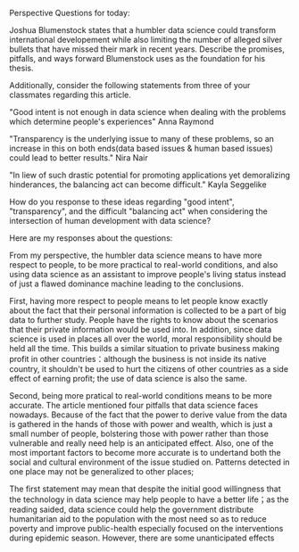 Perspective Questions for today: 

Joshua Blumenstock states that a humbler data science could transform international developement while also limiting the number of alleged silver bullets that have missed their mark in recent years. Describe the promises, pitfalls, and ways forward Blumenstock uses as the foundation for his thesis.

Additionally, consider the following statements from three of your classmates regarding this article. 

"Good intent is not enough in data science when dealing with the problems which determine people's experiences" Anna Raymond

"Transparency is the underlying issue to many of these problems, so an increase in this on both ends(data based issues & human based issues) could lead to better results." Nira Nair

"In liew of such drastic potential for promoting applications yet demoralizing hinderances, the balancing act can become difficult." Kayla Seggelike

How do you response to these ideas regarding "good intent", "transparency", and the difficult "balancing act" when considering the intersection of human development with data science?



Here are my responses about the questions: 


From my perspective, the humbler data science means to have more respect to people, to be more practical to real-world conditions, and also using data science as an assistant to improve people's living status instead of just a flawed dominance machine leading to the conclusions. 

First, having more respect to people means to let people know exactly about the fact that their personal information is collected to be a part of big data to further study. People have the rights to know about the scenarios that their private information would be used into. In addition, since data science is used in places all over the world, moral responsibility should be held all the time. This builds a similar situation to private business making profit in other countries：although the business is not inside its native country, it shouldn't be used to hurt the citizens of other countries as a side effect of earning profit; the use of data science is also the same. 

Second, being more pratical to real-world conditions means to be more accurate. The article mentioned four pitfalls that data science faces nowadays. Because of the fact that the power to derive value from the data is gathered in the hands of those with power and wealth, which is just a small number of people, bolstering those with power rather than those vulnerable and really need help is an anticipated effect. 
Also, one of the most important factors to become more accurate is to undertand both the social and cultural environment of the issue studied on. Patterns detected in one place may not be generalized to other places; 


The first statement may mean that despite the initial good willingness that the technology in data science may help people to have a better life；as the reading saided, data science could help the government distribute humanitarian aid to the population with the most need so as to reduce poverty and improve public-health especially focused on the interventions during epidemic season. However, there are some unanticipated effects


